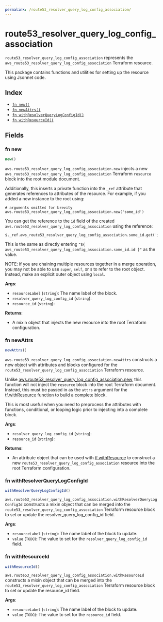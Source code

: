 ```yaml
---
permalink: /route53_resolver_query_log_config_association/
---
```


# route53_resolver_query_log_config_association

`route53_resolver_query_log_config_association` represents the `aws_route53_resolver_query_log_config_association` Terraform resource.



This package contains functions and utilities for setting up the resource using Jsonnet code.


## Index

* [`fn new()`](#fn-new)
* [`fn newAttrs()`](#fn-newattrs)
* [`fn withResolverQueryLogConfigId()`](#fn-withresolverquerylogconfigid)
* [`fn withResourceId()`](#fn-withresourceid)

## Fields

### fn new

```ts
new()
```


`aws.route53_resolver_query_log_config_association.new` injects a new `aws_route53_resolver_query_log_config_association` Terraform `resource`
block into the root module document.

Additionally, this inserts a private function into the `_ref` attribute that generates references to attributes of the
resource. For example, if you added a new instance to the root using:

    # arguments omitted for brevity
    aws.route53_resolver_query_log_config_association.new('some_id')

You can get the reference to the `id` field of the created `aws.route53_resolver_query_log_config_association` using the reference:

    $._ref.aws_route53_resolver_query_log_config_association.some_id.get('id')

This is the same as directly entering `"${ aws_route53_resolver_query_log_config_association.some_id.id }"` as the value.

NOTE: if you are chaining multiple resources together in a merge operation, you may not be able to use `super`, `self`,
or `$` to refer to the root object. Instead, make an explicit outer object using `local`.

**Args**:
  - `resourceLabel` (`string`): The name label of the block.
  - `resolver_query_log_config_id` (`string`): 
  - `resource_id` (`string`): 

**Returns**:
- A mixin object that injects the new resource into the root Terraform configuration.


### fn newAttrs

```ts
newAttrs()
```


`aws.route53_resolver_query_log_config_association.newAttrs` constructs a new object with attributes and blocks configured for the `route53_resolver_query_log_config_association`
Terraform resource.

Unlike [aws.route53_resolver_query_log_config_association.new](#fn-route53resolverquerylogconfigassociationnew), this function will not inject the `resource`
block into the root Terraform document. Instead, this must be passed in as the `attrs` argument for the
[tf.withResource](https://github.com/tf-libsonnet/core/tree/main/docs#fn-withresource) function to build a complete block.

This is most useful when you need to preprocess the attributes with functions, conditional, or looping logic prior to
injecting into a complete block.

**Args**:
  - `resolver_query_log_config_id` (`string`): 
  - `resource_id` (`string`): 

**Returns**:
  - An attribute object that can be used with [tf.withResource](https://github.com/tf-libsonnet/core/tree/main/docs#fn-withresource) to construct a new `route53_resolver_query_log_config_association` resource into the root Terraform configuration.


### fn withResolverQueryLogConfigId

```ts
withResolverQueryLogConfigId()
```

`aws.route53_resolver_query_log_config_association.withResolverQueryLogConfigId` constructs a mixin object that can be merged into the `route53_resolver_query_log_config_association`
Terraform resource block to set or update the resolver_query_log_config_id field.



**Args**:
  - `resourceLabel` (`string`): The name label of the block to update.
  - `value` (`TODO`): The value to set for the `resolver_query_log_config_id` field.


### fn withResourceId

```ts
withResourceId()
```

`aws.route53_resolver_query_log_config_association.withResourceId` constructs a mixin object that can be merged into the `route53_resolver_query_log_config_association`
Terraform resource block to set or update the resource_id field.



**Args**:
  - `resourceLabel` (`string`): The name label of the block to update.
  - `value` (`TODO`): The value to set for the `resource_id` field.
